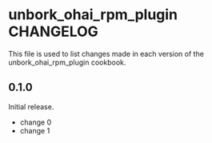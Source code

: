 # unbork_ohai_rpm_plugin CHANGELOG

This file is used to list changes made in each version of the unbork_ohai_rpm_plugin cookbook.

## 0.1.0

Initial release.

- change 0
- change 1
